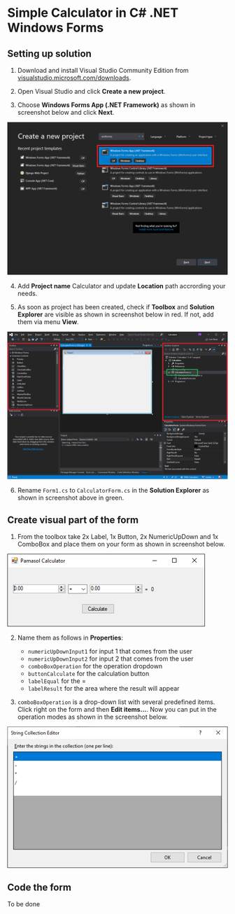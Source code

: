 # Simple Calculator in C# .NET Windows Forms


## Setting up solution

1. Download and install Visual Studio Community Edition from [visualstudio.microsoft.com/downloads](https://visualstudio.microsoft.com/downloads/). 

2. Open Visual Studio and click **Create a new project**.

3. Choose **Windows Forms App (.NET Framework)** as shown in screenshot below and click **Next**.

![Create Winforms App](Documentation_Source/create_winforms_project.png)

4. Add **Project name** Calculator and update **Location** path accrording your needs.

5. As soon as project has been created, check if **Toolbox** and **Solution Explorer** are visible as shown in screenshot below in red. If not, add them via menu **View**.

![Create Winforms App](Documentation_Source/visual_studio_workspace.png)

6. Rename `Form1.cs` to `CalculatorForm.cs` in the **Solution Explorer** as shown in screenshot above in green.

## Create visual part of the form

1. From the toolbox take 2x Label, 1x Button, 2x NumericUpDown and 1x ComboBox and place them on your form as shown in screenshot below.

![Winforms calculator](Documentation_Source/winforms_calculator.png)

2. Name them as follows in **Properties**:
    * `numericUpDownInput1` for input 1 that comes from the user
    * `numericUpDownInput2` for input 2 that comes from the user
    * `comboBoxOperation` for the operation dropdown
    * `buttonCalculate` for the calculation button
    * `labelEqual` for the =
    * `labelResult` for the area where the result will appear

3. `comboBoxOperation` is a drop-down list with several predefined items. Click right on the form and then **Edit items...**. Now you can put in the operation modes as shown in the screenshot below.

![Edit items of comboBox](Documentation_Source/properties_comboBox.png)

## Code the form

To be done
